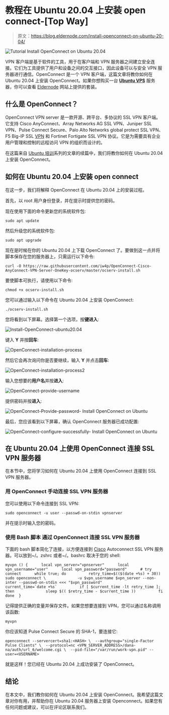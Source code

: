 # 教程在 Ubuntu 20.04 上安装 open connect-[Top Way]

> 原文：<https://blog.eldernode.com/install-openconnect-on-ubuntu-20-04/>

![Tutorial Install OpenConnect on Ubuntu 20.04](img/a496cd68df0b3e7d03492d1931066690.png)

VPN 客户端是基于软件的工具，用于在客户端和 VPN 服务器之间建立安全连接。它们为工具提供了用户和设备之间的交互接口，因此设备可以与安全 VPN 服务器进行通信。OpenConnect 是一个 VPN 客户端，这篇文章将教你如何在 Ubuntu 20.04 上安装 OpenConnect。如果你想购买一台 [**Ubuntu VPS**](https://eldernode.com/ubuntu-vps/) 服务器，你可以查看 [Eldernode](https://eldernode.com/) 网站上提供的套装。

## **什么是 OpenConnect？**

OpenConnect VPN server 是一款开源、跨平台、多协议的 SSL VPN 客户端。它支持 Cisco AnyConnect、Array Networks AG SSL VPN、Juniper SSL VPN、Pulse Connect Secure、Palo Alto Networks global protect SSL VPN、F5 Big-IP SSL [VPN](https://blog.eldernode.com/vps-vs-vpn/) 和 Fortinet Fortigate SSL VPN 协议。它是为需要具有企业用户管理和控制的远程访问 VPN 的组织而设计的。

在这篇来自 [Ubuntu 培训](https://blog.eldernode.com/tag/ubuntu/)系列的文章的续篇中，我们将教你如何在 Ubuntu 20.04 上安装 OpenConnect。

## **如何在 Ubuntu 20.04 上安装 open connect**

在这一步，我们将解释 OpenConnect 在 Ubuntu 20.04 上的安装过程。

首先，以 root 用户身份登录，并在提示时提供您的密码。

现在使用下面的命令更新您的系统软件包:

```
sudo apt update
```

然后升级您的系统软件包:

```
sudo apt upgrade
```

现在是时候在你的 Ubuntu 20.04 上下载 OpenConnect 了。要做到这一点并将脚本保存在您的服务器上，只需运行以下命令:

```
curl -O https://raw.githubusercontent.com/iw4p/OpenConnect-Cisco-AnyConnect-VPN-Server-OneKey-ocserv/master/ocserv-install.sh
```

要使脚本可执行，请使用以下命令:

```
chmod +x ocserv-install.sh
```

您可以通过输入以下命令在 Ubuntu 20.04 上安装 OpenConnect:

```
./ocserv-install.sh
```

您将看到以下屏幕。选择第一个选项，按**键进入**:

![Install-OpenConnect-ubuntu20.04](img/caef3b4d5883615de6c3950367882aad.png)

键入 **Y** 并按**回车**:

![OpenConnect-installation-process](img/9809a1d8fece04b05c36706caf827681.png)

然后它会再次询问你是否要继续，输入 **Y** 并点击**回车**:

![OpenConnect-installation-process2](img/917f292f143baa49c301f459c4195580.png)

输入您想要的**用户名**并按**进入**:

![OpenConnect-provide-username](img/1ecb565c37c9a051b6e52f346a0a3970.png)

提供密码并按**进入**:

![OpenConnect-Provide-password- Install OpenConnect on Ubuntu](img/4a85a075ea554e4c60b528ebf090cbf4.png)

最后，您应该看到以下屏幕，确认 OpenConnect 服务器已成功配置:

![OpenConnect-configure-successfully- Install OpenConnect on Ubuntu](img/80c760c57eab9ad957ae7e0275cc3141.png)

## **在 Ubuntu 20.04 上使用 OpenConnect 连接 SSL VPN 服务器**

在本节中，您将学习如何在 Ubuntu 20.04 上使用 OpenConnect 连接到 SSL VPN 服务器。

### **用 OpenConnect 手动连接 SSL VPN 服务器**

您可以使用以下命令连接到 SSL VPN:

```
sudo openconnect -u user --passwd-on-stdin vpnserver
```

并在提示时输入您的密码。

### **使用 Bash 脚本** 通过 OpenConnect 连接 SSL VPN 服务器

下面的 bash 脚本简化了连接，以方便连接到 [Cisco](https://blog.eldernode.com/troubleshoot-cisco-vpn-in-windows-10/) Autoconnect SSL VPN 服务器。可以放到~/。zshrc 或者~/。bashrc 取决于您的 shell:

```
myvpn () {      local vpn_server="vpnserver"      local vpn_username="user"      local vpn_password="password"      # try connect      while true; do          retry_time=$(($(date +%s) + 30))          sudo openconnect \              -u $vpn_username $vpn_server --non-inter --passwd-on-stdin <<< "$vpn_password"          current_time=`date +%s`          if [ $current_time -lt retry_time ]; then              sleep $(( $retry_time - $current_time ))          fi      done  }
```

记得提供正确的变量并保存文件。如果您想要连接到 VPN，您可以通过名称调用该函数:

```
myvpn
```

你应该知道 Pulse Connect Secure 的 SHA-1，要连接它:

```
openconnect --servercert=sha1:<HASH> \  --authgroup="single-Factor Pulse Clients" \  --protocol=nc <VPN_SERVER_ADDRESS>/dana-na/auth/url_6/welcome.cgi \  --pid-file="/var/run/work-vpn.pid" --user=<USERNAME>
```

就是这样！您已经在 Ubuntu 20.04 上成功安装了 OpenConnect。

## 结论

在本文中，我们教你如何在 Ubuntu 20.04 上安装 OpenConnect。我希望这篇文章对你有用，并帮助你在 Ubuntu 20.04 服务器上安装 Openconnect。如果您有任何问题或建议，可以在评论区联系我们。